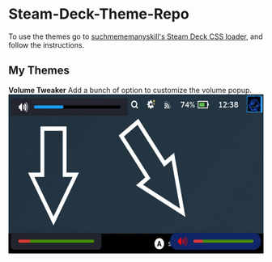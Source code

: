# Steam-Deck-Theme-Repo

To use the themes go to [suchmememanyskill's Steam Deck CSS loader](https://github.com/suchmememanyskill/SDH-CssLoader), and follow the instructions.

## My Themes

**Volume Tweaker**
Add a bunch of option to customize the volume popup.
![](./ressources/volume-tweaker.jpg)
